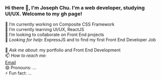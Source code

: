 ### Hi there 👋, I'm Joseph Chu. I'm a web developer, studying UI/UX. Welcome to my gh page!<br />

<!--
**JoeChuCodes/JoeChuCodes** is a ✨ _special_ ✨ repository because its `README.md` (this file) appears on your GitHub profile.

Here are some ideas to get you started:
-->
🔭 I’m currently working on Composite CSS Framework
&nbsp;&nbsp;&nbsp;&nbsp;&nbsp;&nbsp;  
🌱 I’m currently learning UI/UX, ReactJS
&nbsp;&nbsp;&nbsp;&nbsp;&nbsp;&nbsp;  
👯 I’m looking to collaborate on Front End projects
&nbsp;&nbsp;&nbsp;&nbsp;&nbsp;&nbsp;  
🤔 *Looking for help*: ExpressJS and to find my first Front End Developer Job
&nbsp;&nbsp;&nbsp;&nbsp;&nbsp;&nbsp;  
💬 *Ask me about*: my portfolio and Front End Development
&nbsp;&nbsp;&nbsp;&nbsp;&nbsp;&nbsp;  
📫 *How to reach me*:
&nbsp;&nbsp;&nbsp;&nbsp;&nbsp;&nbsp;  
[Email](jchucodes@gmail.com) 
&nbsp;&nbsp;&nbsp;&nbsp;&nbsp;&nbsp;  
😄 Pronouns: ...
&nbsp;&nbsp;&nbsp;&nbsp;&nbsp;&nbsp;  
⚡ Fun fact: ...

